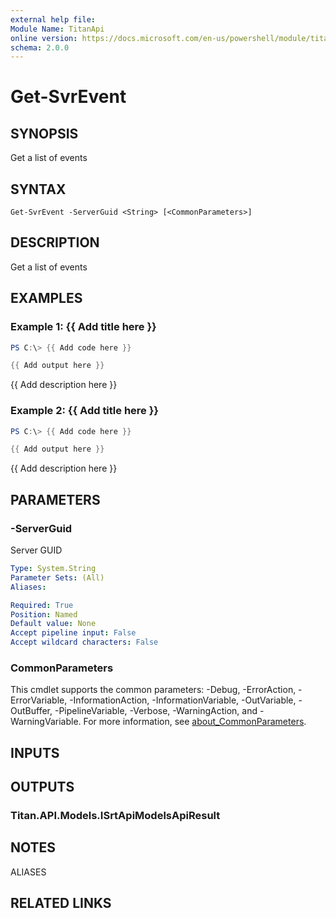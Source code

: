 ```yaml
---
external help file:
Module Name: TitanApi
online version: https://docs.microsoft.com/en-us/powershell/module/titanapi/get-svrevent
schema: 2.0.0
---
```


# Get-SvrEvent

## SYNOPSIS
Get a list of events

## SYNTAX

```
Get-SvrEvent -ServerGuid <String> [<CommonParameters>]
```

## DESCRIPTION
Get a list of events

## EXAMPLES

### Example 1: {{ Add title here }}
```powershell
PS C:\> {{ Add code here }}

{{ Add output here }}
```

{{ Add description here }}

### Example 2: {{ Add title here }}
```powershell
PS C:\> {{ Add code here }}

{{ Add output here }}
```

{{ Add description here }}

## PARAMETERS

### -ServerGuid
Server GUID

```yaml
Type: System.String
Parameter Sets: (All)
Aliases:

Required: True
Position: Named
Default value: None
Accept pipeline input: False
Accept wildcard characters: False
```

### CommonParameters
This cmdlet supports the common parameters: -Debug, -ErrorAction, -ErrorVariable, -InformationAction, -InformationVariable, -OutVariable, -OutBuffer, -PipelineVariable, -Verbose, -WarningAction, and -WarningVariable. For more information, see [about_CommonParameters](http://go.microsoft.com/fwlink/?LinkID=113216).

## INPUTS

## OUTPUTS

### Titan.API.Models.ISrtApiModelsApiResult

## NOTES

ALIASES

## RELATED LINKS


